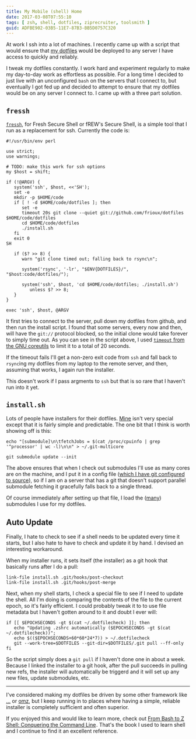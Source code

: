 ```yaml
---
title: My Mobile (shell) Home
date: 2017-03-08T07:55:10
tags: [ zsh, shell, dotfiles, ziprecruiter, toolsmith ]
guid: ADFBE902-03B5-11E7-87B3-BB5D0757C320
---
```

At work I ssh into a lot of machines.  I recently came up with a script that
would ensure that [my dotfiles](https://github.com/frioux/dotfiles) would be
deployed to any server I have access to quickly and reliably.

<!--more-->

I tweak my dotfiles constantly.  I work hard and experiment regularly to make my
day-to-day work as effortless as possible.  For a long time I decided to just
live with an unconfigured `bash` on the servers that I connect to, but
eventually I got fed up and decided to attempt to ensure that my dotfiles would
be on any server I connect to.  I came up with a three part solution.

## `fressh`

[`fressh`](https://github.com/frioux/dotfiles/blob/2637749d5d5c7ce0470ffdf53d7eb237e6834aad/bin/fressh),
for Fresh Secure Shell or fREW's Secure Shell, is a simple tool that I run as a
replacement for ssh.  Currently the code is:

```
#!/usr/bin/env perl

use strict;
use warnings;

# TODO: make this work for ssh options
my $host = shift;

if (!@ARGV) {
   system('ssh', $host, <<'SH');
   set -e
   mkdir -p $HOME/code
   if [ ! -d $HOME/code/dotfiles ]; then
      set -e
      timeout 20s git clone --quiet git://github.com/frioux/dotfiles $HOME/code/dotfiles
      cd $HOME/code/dotfiles
      ./install.sh
   fi
   exit 0
SH

   if ($? >> 8) {
      warn "git clone timed out; falling back to rsync\n";

      system('rsync', '-lr', "$ENV{DOTFILES}/", "$host:code/dotfiles/");

      system('ssh', $host, 'cd $HOME/code/dotfiles; ./install.sh')
         unless $? >> 8;
   }
}

exec 'ssh', $host, @ARGV
```

It first tries to connect to the server, pull down my dotfiles from github, and
then run the install script.  I found that some servers, every now and then,
will have the `git://` protocol blocked, so the initial clone would take forever
to simply time out.  As you can see in the script above, I used [`timeout` from
the GNU
coreutils](https://www.gnu.org/software/coreutils/manual/html_node/timeout-invocation.html)
to limit it to a total of 20 seconds.

If the timeout fails I'll get a non-zero exit code from `ssh` and fall back to
`rsync`ing my dotfiles from my laptop to the remote server, and then, assuming
that works, I again run the installer.

This doesn't work if I pass argments to `ssh` but that is so rare that I haven't
run into it yet.

## `install.sh`

Lots of people have installers for their dotfiles.
[Mine](https://raw.githubusercontent.com/frioux/dotfiles/6415fe0109fda63fca274af426092db5a0cc748c/install.sh)
isn't very special except that it is fairly simple and predictable.  The one bit
that I think is worth showing off is this:

```
echo "[submodule]\n\tfetchJobs = $(cat /proc/cpuinfo | grep '^processor' | wc -l)\n\n" > ~/.git-multicore

git submodule update --init
```

The above ensures that when I check out submodules I'll use as many cores are on
the machine, and I put it in a config file ([which I have git configured to
source](https://github.com/frioux/dotfiles/blob/78cbb349f2cfaa13e812c2bb517468577e47beac/gitconfig#L103)),
so if I am on a server that has a git that doesn't support parallel submodule
fetching it gracefully falls back to a single thread.

Of course immediately after setting up that file, I load the
([many](https://github.com/frioux/dotfiles/blob/697d82d108da5783fe738d52f7bbc265bbf6702a/.gitmodules))
submodules I use for my dotfiles.

## Auto Update

Finally, I hate to check to see if a shell needs to be updated every time it
starts, but I also hate to have to check and update it by hand.  I devised an
interesting workaround.

When my installer runs, it sets itself (the installer) as a git hook that
basically runs after I do a pull:

```
link-file install.sh .git/hooks/post-checkout
link-file install.sh .git/hooks/post-merge
```

Next, when my shell starts, I check a special file to see if I need to update
the shell.  All I'm doing is comparing the contents of the file to the current
epoch, so it's fairly efficient.  I could probably tweak it to to use file
metadata but I haven't gotten around to it and doubt I ever will:

```
if [[ $EPOCHSECONDS -gt $(cat ~/.dotfilecheck) ]]; then
   echo "Updating .zshrc automatically ($EPOCHSECONDS -gt $(cat ~/.dotfilecheck))";
   echo $(($EPOCHSECONDS+60*60*24*7)) > ~/.dotfilecheck
   git --work-tree=$DOTFILES --git-dir=$DOTFILES/.git pull --ff-only
fi
```

So the script simply does a `git pull` if I haven't done one in about a week.
Because I linked the installer to a git hook, after the pull succeeds in pulling
new refs, the installer will automatically be triggerd and it will set up any
new files, update submodules, etc.

---

I've considered making my dotfiles be driven by some other framework like
[...](https://github.com/ingydotnet/...) or
[omz](https://github.com/robbyrussell/oh-my-zsh), but I keep running in to
places where having a simple, reliable installer is completely sufficient and often
superior.

If you enjoyed this and would like to learn more, check out <a target="_blank"
href="https://www.amazon.com/gp/product/1590593766/ref=as_li_tl?ie=UTF8&camp=1789&creative=9325&creativeASIN=1590593766&linkCode=as2&tag=afoolishmanif-20&linkId=2bd3ad2595009095eb903ec70228a570">From
Bash to Z Shell: Conquering the Command Line</a><img
src="//ir-na.amazon-adsystem.com/e/ir?t=afoolishmanif-20&l=am2&o=1&a=1590593766"
width="1" height="1" border="0" alt="" style="border:none !important; margin:0px
!important;" />.  That's the book I used to learn shell and I continue to find
it an excellent reference.
